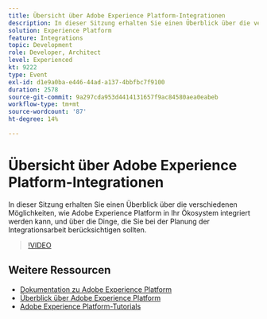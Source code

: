 ```yaml
---
title: Übersicht über Adobe Experience Platform-Integrationen
description: In dieser Sitzung erhalten Sie einen Überblick über die verschiedenen Möglichkeiten, wie Adobe Experience Platform in Ihr Ökosystem integriert werden kann, und über die Dinge, die Sie bei der Planung der Integrationsarbeit berücksichtigen sollten.
solution: Experience Platform
feature: Integrations
topic: Development
role: Developer, Architect
level: Experienced
kt: 9222
type: Event
exl-id: d1e9a0ba-e446-44ad-a137-4bbfbc7f9100
duration: 2578
source-git-commit: 9a297cda953d4414131657f9ac84580aea0eabeb
workflow-type: tm+mt
source-wordcount: '87'
ht-degree: 14%

---
```


# Übersicht über Adobe Experience Platform-Integrationen

In dieser Sitzung erhalten Sie einen Überblick über die verschiedenen Möglichkeiten, wie Adobe Experience Platform in Ihr Ökosystem integriert werden kann, und über die Dinge, die Sie bei der Planung der Integrationsarbeit berücksichtigen sollten.


>[!VIDEO](https://video.tv.adobe.com/v/337715/?quality=12&learn=on&hidetitle=true)

## Weitere Ressourcen

- [Dokumentation zu Adobe Experience Platform](https://experienceleague.adobe.com/docs/experience-platform.html?lang=de)
- [Überblick über Adobe Experience Platform](https://experienceleague.adobe.com/docs/experience-platform/landing/home.html?lang=de)
- [Adobe Experience Platform-Tutorials](https://experienceleague.adobe.com/docs/platform-learn/tutorials/overview.html?lang=de)
